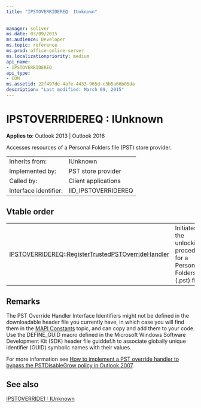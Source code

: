 ```yaml
---
title: "IPSTOVERRIDEREQ  IUnknown"
 
 
manager: soliver
ms.date: 03/09/2015
ms.audience: Developer
ms.topic: reference
ms.prod: office-online-server
ms.localizationpriority: medium
api_name:
- IPSTOVERRIDEREQ
api_type:
- COM
ms.assetid: 22f497de-4afe-4433-965d-c3b5a66b05da
description: "Last modified: March 09, 2015"
---
```


# IPSTOVERRIDEREQ : IUnknown

  
  
**Applies to**: Outlook 2013 | Outlook 2016 
  
Accesses resources of a Personal Folders file (PST) store provider.
  
|||
|:-----|:-----|
|Inherits from:  <br/> |IUnknown  <br/> |
|Implemented by:  <br/> |PST store provider  <br/> |
|Called by:  <br/> |Client applications  <br/> |
|Interface identifier:  <br/> |IID_IPSTOVERRIDEREQ  <br/> |
   
## Vtable order

|||
|:-----|:-----|
|[IPSTOVERRIDEREQ::RegisterTrustedPSTOverrideHandler](ipstoverridereq-registertrustedpstoverridehandler.md) <br/> |Initiates the unlocking procedure for a Personal Folders (.pst) file.  <br/> |
   
## Remarks

The PST Override Handler Interface Identifiers might not be defined in the downloadable header file you currently have, in which case you will find them in the [MAPI Constants](mapi-constants.md) topic, and can copy and add them to your code. Use the DEFINE_GUID macro defined in the Microsoft Windows Software Development Kit (SDK) header file guiddef.h to associate globally unique identifier (GUID) symbolic names with their values. 
  
For more information see [How to implement a PST override handler to bypass the PSTDisableGrow policy in Outlook 2007](https://support.microsoft.com/kb/956070).
  
## See also



[IPSTOVERRIDE1 : IUnknown](ipstoverride1iunknown.md)

